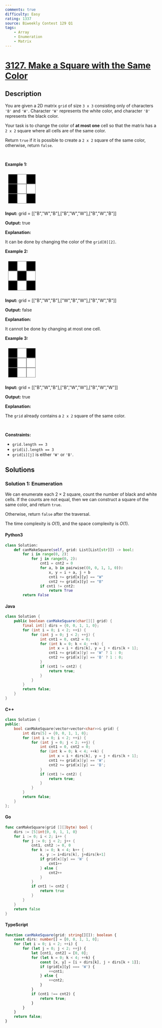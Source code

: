 ```yaml
---
comments: true
difficulty: Easy
rating: 1337
source: Biweekly Contest 129 Q1
tags:
    - Array
    - Enumeration
    - Matrix
---
```


<!-- problem:start -->

# [3127. Make a Square with the Same Color](https://leetcode.com/problems/make-a-square-with-the-same-color)

## Description

<!-- description:start -->

<p>You are given a 2D matrix <code>grid</code> of size <code>3 x 3</code> consisting only of characters <code>&#39;B&#39;</code> and <code>&#39;W&#39;</code>. Character <code>&#39;W&#39;</code> represents the white color<!-- notionvc: 06a49cc0-a296-4bd2-9bfe-c8818edeb53a -->, and character <code>&#39;B&#39;</code> represents the black color<!-- notionvc: 06a49cc0-a296-4bd2-9bfe-c8818edeb53a -->.</p>

<p>Your task is to change the color of <strong>at most one</strong> cell<!-- notionvc: c04cb478-8dd5-49b1-80bb-727c6b1e0232 --> so that the matrix has a <code>2 x 2</code> square where all cells are of the same color.<!-- notionvc: adf957e1-fa0f-40e5-9a2e-933b95e276a7 --></p>

<p>Return <code>true</code> if it is possible to create a <code>2 x 2</code> square of the same color, otherwise, return <code>false</code>.</p>

<p>&nbsp;</p>
<style type="text/css">.grid-container {
  display: grid;
  grid-template-columns: 30px 30px 30px;
  padding: 10px;
}
.grid-item {
  background-color: black;
  border: 1px solid gray;
  height: 30px;
  font-size: 30px;
  text-align: center;
}
.grid-item-white {
  background-color: white;
}
</style>
<style class="darkreader darkreader--sync" media="screen" type="text/css">
</style>
<p><strong class="example">Example 1:</strong></p>

<div class="grid-container">
<div class="grid-item">&nbsp;</div>

<div class="grid-item grid-item-white">&nbsp;</div>

<div class="grid-item">&nbsp;</div>

<div class="grid-item">&nbsp;</div>

<div class="grid-item grid-item-white">&nbsp;</div>

<div class="grid-item grid-item-white">&nbsp;</div>

<div class="grid-item">&nbsp;</div>

<div class="grid-item grid-item-white">&nbsp;</div>

<div class="grid-item">&nbsp;</div>
</div>

<div class="example-block">
<p><strong>Input:</strong> <span class="example-io">grid = [[&quot;B&quot;,&quot;W&quot;,&quot;B&quot;],[&quot;B&quot;,&quot;W&quot;,&quot;W&quot;],[&quot;B&quot;,&quot;W&quot;,&quot;B&quot;]]</span></p>

<p><strong>Output:</strong> <span class="example-io">true</span></p>

<p><strong>Explanation:</strong></p>

<p>It can be done by changing the color of the <code>grid[0][2]</code>.</p>
</div>

<p><strong class="example">Example 2:</strong></p>

<div class="grid-container">
<div class="grid-item">&nbsp;</div>

<div class="grid-item grid-item-white">&nbsp;</div>

<div class="grid-item">&nbsp;</div>

<div class="grid-item grid-item-white">&nbsp;</div>

<div class="grid-item">&nbsp;</div>

<div class="grid-item grid-item-white">&nbsp;</div>

<div class="grid-item">&nbsp;</div>

<div class="grid-item grid-item-white">&nbsp;</div>

<div class="grid-item">&nbsp;</div>
</div>

<div class="example-block">
<p><strong>Input:</strong> <span class="example-io">grid = [[&quot;B&quot;,&quot;W&quot;,&quot;B&quot;],[&quot;W&quot;,&quot;B&quot;,&quot;W&quot;],[&quot;B&quot;,&quot;W&quot;,&quot;B&quot;]]</span></p>

<p><strong>Output:</strong> <span class="example-io">false</span></p>

<p><strong>Explanation:</strong></p>

<p>It cannot be done by changing at most one cell.</p>
</div>

<p><strong class="example">Example 3:</strong></p>

<div class="grid-container">
<div class="grid-item">&nbsp;</div>

<div class="grid-item grid-item-white">&nbsp;</div>

<div class="grid-item">&nbsp;</div>

<div class="grid-item">&nbsp;</div>

<div class="grid-item grid-item-white">&nbsp;</div>

<div class="grid-item grid-item-white">&nbsp;</div>

<div class="grid-item">&nbsp;</div>

<div class="grid-item grid-item-white">&nbsp;</div>

<div class="grid-item grid-item-white">&nbsp;</div>
</div>

<div class="example-block">
<p><strong>Input:</strong> <span class="example-io">grid = [[&quot;B&quot;,&quot;W&quot;,&quot;B&quot;],[&quot;B&quot;,&quot;W&quot;,&quot;W&quot;],[&quot;B&quot;,&quot;W&quot;,&quot;W&quot;]]</span></p>

<p><strong>Output:</strong> <span class="example-io">true</span></p>

<p><strong>Explanation:</strong></p>

<p>The <code>grid</code> already contains a <code>2 x 2</code> square of the same color.<!-- notionvc: 9a8b2d3d-1e73-457a-abe0-c16af51ad5c2 --></p>
</div>

<p>&nbsp;</p>
<p><strong>Constraints:</strong></p>

<ul>
	<li><code>grid.length == 3</code></li>
	<li><code>grid[i].length == 3</code></li>
	<li><code>grid[i][j]</code> is either <code>&#39;W&#39;</code> or <code>&#39;B&#39;</code>.</li>
</ul>

<!-- description:end -->

## Solutions

<!-- solution:start -->

### Solution 1: Enumeration

We can enumerate each $2 \times 2$ square, count the number of black and white cells. If the counts are not equal, then we can construct a square of the same color, and return `true`.

Otherwise, return `false` after the traversal.

The time complexity is $O(1)$, and the space complexity is $O(1)$.

<!-- tabs:start -->

#### Python3

```python
class Solution:
    def canMakeSquare(self, grid: List[List[str]]) -> bool:
        for i in range(0, 2):
            for j in range(0, 2):
                cnt1 = cnt2 = 0
                for a, b in pairwise((0, 0, 1, 1, 0)):
                    x, y = i + a, j + b
                    cnt1 += grid[x][y] == "W"
                    cnt2 += grid[x][y] == "B"
                if cnt1 != cnt2:
                    return True
        return False
```

#### Java

```java
class Solution {
    public boolean canMakeSquare(char[][] grid) {
        final int[] dirs = {0, 0, 1, 1, 0};
        for (int i = 0; i < 2; ++i) {
            for (int j = 0; j < 2; ++j) {
                int cnt1 = 0, cnt2 = 0;
                for (int k = 0; k < 4; ++k) {
                    int x = i + dirs[k], y = j + dirs[k + 1];
                    cnt1 += grid[x][y] == 'W' ? 1 : 0;
                    cnt2 += grid[x][y] == 'B' ? 1 : 0;
                }
                if (cnt1 != cnt2) {
                    return true;
                }
            }
        }
        return false;
    }
}
```

#### C++

```cpp
class Solution {
public:
    bool canMakeSquare(vector<vector<char>>& grid) {
        int dirs[5] = {0, 0, 1, 1, 0};
        for (int i = 0; i < 2; ++i) {
            for (int j = 0; j < 2; ++j) {
                int cnt1 = 0, cnt2 = 0;
                for (int k = 0; k < 4; ++k) {
                    int x = i + dirs[k], y = j + dirs[k + 1];
                    cnt1 += grid[x][y] == 'W';
                    cnt2 += grid[x][y] == 'B';
                }
                if (cnt1 != cnt2) {
                    return true;
                }
            }
        }
        return false;
    }
};
```

#### Go

```go
func canMakeSquare(grid [][]byte) bool {
	dirs := [5]int{0, 0, 1, 1, 0}
	for i := 0; i < 2; i++ {
		for j := 0; j < 2; j++ {
			cnt1, cnt2 := 0, 0
			for k := 0; k < 4; k++ {
				x, y := i+dirs[k], j+dirs[k+1]
				if grid[x][y] == 'W' {
					cnt1++
				} else {
					cnt2++
				}
			}
			if cnt1 != cnt2 {
				return true
			}
		}
	}
	return false
}
```

#### TypeScript

```ts
function canMakeSquare(grid: string[][]): boolean {
    const dirs: number[] = [0, 0, 1, 1, 0];
    for (let i = 0; i < 2; ++i) {
        for (let j = 0; j < 2; ++j) {
            let [cnt1, cnt2] = [0, 0];
            for (let k = 0; k < 4; ++k) {
                const [x, y] = [i + dirs[k], j + dirs[k + 1]];
                if (grid[x][y] === 'W') {
                    ++cnt1;
                } else {
                    ++cnt2;
                }
            }
            if (cnt1 !== cnt2) {
                return true;
            }
        }
    }
    return false;
}
```

<!-- tabs:end -->

<!-- solution:end -->

<!-- problem:end -->
